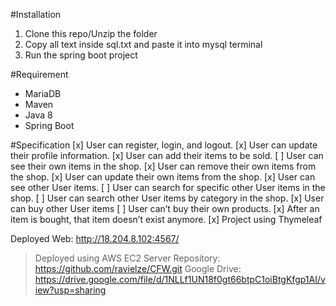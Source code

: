 #Installation
1. Clone this repo/Unzip the folder
2. Copy all text inside sql.txt and paste it into mysql terminal
3. Run the spring boot project

#Requirement
- MariaDB
- Maven
- Java 8
- Spring Boot

#Specification
[x] User can register, login, and logout.
[x] User can update their profile information.
[x] User can add their items to be sold.
[ ] User can see their own items in the shop.
[x] User can remove their own items from the shop.
[x] User can update their own items from the shop.
[x] User can see other User items.
[ ] User can search for specific other User items in the shop.
[ ] User can search other User items by category in the shop.
[x] User can buy other User items
[ ] User can’t buy their own products.
[x] After an item is bought, that item doesn’t exist anymore.
[x] Project using Thymeleaf

Deployed Web: http://18.204.8.102:4567/
> Deployed using AWS EC2 Server
Repository: https://github.com/ravielze/CFW.git
Google Drive: https://drive.google.com/file/d/1NLLf1UN18f0gt66btpC1oiBtgKfgp1AI/view?usp=sharing